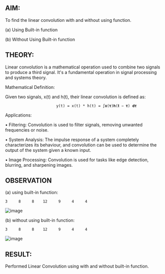 ## **AIM:** 

To find the linear convolution with and without using function. 

(a) Using Built-in function

(b) Without Using Built-in function

## **THEORY:**

Linear convolution is a mathematical operation used to combine two signals to produce a third signal. 
It's a fundamental operation in signal processing and systems theory. 

Mathematical Definition: 

Given two signals, x(t) and h(t), their linear convolution is defined as: 
                          
                           y(t) = x(t) * h(t) = ∫𝐱(𝛕)𝐡(𝐭 − 𝛕) 𝐝𝛕 

Applications: 

• Filtering: Convolution is used to filter signals, removing unwanted frequencies or noise. 

• System Analysis: The impulse response of a system completely characterizes its behaviour, 
  and convolution can be used to determine the output of the system given a known input. 

• Image Processing: Convolution is used for tasks like edge detection, blurring, and sharpening 
  images.

## **OBSERVATION**

(a) using built-in function: 

    3     8     8    12     9     4     4
![image](https://github.com/user-attachments/assets/a85af9dd-0260-485d-9d41-f6c848bda937)



(b) without using built-in function:

    3     8     8    12     9     4     4

![image](https://github.com/user-attachments/assets/04b95ce8-37e9-40f2-ac05-d21b0a964842)



## **RESULT:** 

Performed Linear Convolution using with and without built-in function.

